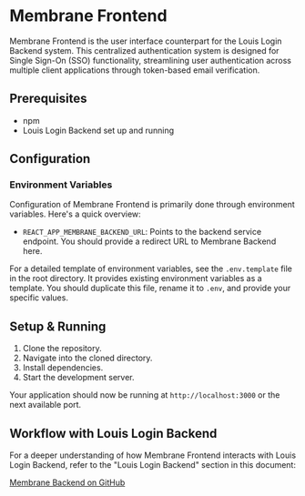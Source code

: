 # Membrane Frontend

Membrane Frontend is the user interface counterpart for the Louis Login Backend system. This centralized authentication system is designed for Single Sign-On (SSO) functionality, streamlining user authentication across multiple client applications through token-based email verification.

## Prerequisites

- npm
- Louis Login Backend set up and running

## Configuration

### Environment Variables

Configuration of Membrane Frontend is primarily done through environment variables. Here's a quick overview:

- `REACT_APP_MEMBRANE_BACKEND_URL`: Points to the backend service endpoint. You should provide a redirect URL to Membrane Backend here.

For a detailed template of environment variables, see the `.env.template` file in the root directory. It provides existing environment variables as a template. You should duplicate this file, rename it to `.env`, and provide your specific values.

## Setup & Running

1. Clone the repository.
2. Navigate into the cloned directory.
3. Install dependencies.
4. Start the development server.

Your application should now be running at `http://localhost:3000` or the next available port.

## Workflow with Louis Login Backend

For a deeper understanding of how Membrane Frontend interacts with Louis Login Backend, refer to the "Louis Login Backend" section in this document:

[Membrane Backend on GitHub](https://github.com/ai-cfia/membrane-backend)

